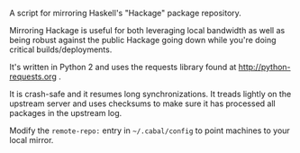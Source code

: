 A script for mirroring Haskell's "Hackage" package repository.

Mirroring Hackage is useful for both leveraging local bandwidth
as well as being robust against the public Hackage going down while
you're doing critical builds/deployments.

It's written in Python 2 and uses the requests library found at
http://python-requests.org .

It is crash-safe and it resumes long synchronizations.  It treads
lightly on the upstream server and uses checksums to make sure it
has processed all packages in the upstream log.

Modify the `remote-repo:` entry in `~/.cabal/config` to point machines
to your local mirror.

